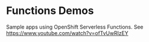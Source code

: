 # Functions Demos

Sample apps using OpenShift Serverless Functions.
See https://www.youtube.com/watch?v=ofTvUwRIzEY
